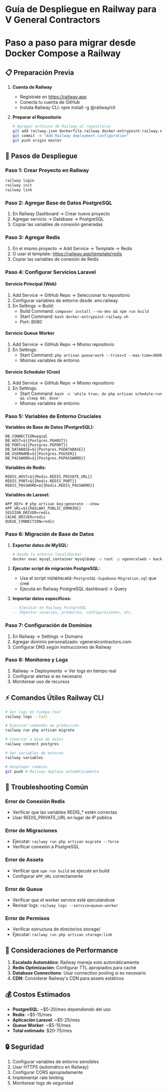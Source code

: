 # Guía de Despliegue en Railway para V General Contractors

# Paso a paso para migrar desde Docker Compose a Railway

## 📋 Preparación Previa

1. **Cuenta de Railway**

    - Regístrate en https://railway.app
    - Conecta tu cuenta de GitHub
    - Instala Railway CLI: npm install -g @railway/cli

2. **Preparar el Repositorio**
    ```bash
    # Agregar archivos de Railway al repositorio
    git add railway.json Dockerfile.railway docker-entrypoint-railway.sh .env.railway
    git commit -m "Add Railway deployment configuration"
    git push origin master
    ```

## 🚀 Pasos de Despliegue

### Paso 1: Crear Proyecto en Railway

```bash
railway login
railway init
railway link
```

### Paso 2: Agregar Base de Datos PostgreSQL

1. En Railway Dashboard → Crear nuevo proyecto
2. Agregar servicio → Database → PostgreSQL
3. Copiar las variables de conexión generadas

### Paso 3: Agregar Redis

1. En el mismo proyecto → Add Service → Template → Redis
2. O usar el template: https://railway.app/template/redis
3. Copiar las variables de conexión de Redis

### Paso 4: Configurar Servicios Laravel

#### Servicio Principal (Web)

1. Add Service → GitHub Repo → Seleccionar tu repositorio
2. Configurar variables de entorno desde .env.railway
3. En Settings → Build:
    - Build Command: `composer install --no-dev && npm run build`
    - Start Command: `bash docker-entrypoint-railway.sh`
    - Port: 8080

#### Servicio Queue Worker

1. Add Service → GitHub Repo → Mismo repositorio
2. En Settings:
    - Start Command: `php artisan queue:work --tries=3 --max-time=3600`
    - Mismas variables de entorno

#### Servicio Scheduler (Cron)

1. Add Service → GitHub Repo → Mismo repositorio
2. En Settings:
    - Start Command: `bash -c 'while true; do php artisan schedule:run && sleep 60; done'`
    - Mismas variables de entorno

### Paso 5: Variables de Entorno Cruciales

**Variables de Base de Datos (PostgreSQL):**

```
DB_CONNECTION=pgsql
DB_HOST=${{Postgres.PGHOST}}
DB_PORT=${{Postgres.PGPORT}}
DB_DATABASE=${{Postgres.PGDATABASE}}
DB_USERNAME=${{Postgres.PGUSER}}
DB_PASSWORD=${{Postgres.PGPASSWORD}}
```

**Variables de Redis:**

```
REDIS_HOST=${{Redis.REDIS_PRIVATE_URL}}
REDIS_PORT=${{Redis.REDIS_PORT}}
REDIS_PASSWORD=${{Redis.REDIS_PASSWORD}}
```

**Variables de Laravel:**

```
APP_KEY= # php artisan key:generate --show
APP_URL=${{RAILWAY_PUBLIC_DOMAIN}}
SESSION_DRIVER=redis
CACHE_DRIVER=redis
QUEUE_CONNECTION=redis
```

### Paso 6: Migración de Base de Datos

1. **Exportar datos de MySQL:**

    ```bash
    # Desde tu entorno local/Docker
    docker exec mysql_container mysqldump -u root -p vgeneralweb > backup.sql
    ```

2. **Ejecutar script de migración PostgreSQL:**

    - Usa el script `VGENERALWEB-PostgreSQL-Supabase-Migration.sql` que creé
    - Ejecuta en Railway PostgreSQL dashboard → Query

3. **Importar datos específicos:**
    ```sql
    -- Ejecutar en Railway PostgreSQL
    -- Importar usuarios, productos, configuraciones, etc.
    ```

### Paso 7: Configuración de Dominios

1. En Railway → Settings → Domains
2. Agregar dominio personalizado: vgeneralcontractors.com
3. Configurar DNS según instrucciones de Railway

### Paso 8: Monitoreo y Logs

1. Railway → Deployments → Ver logs en tiempo real
2. Configurar alertas si es necesario
3. Monitorear uso de recursos

## ⚡ Comandos Útiles Railway CLI

```bash
# Ver logs en tiempo real
railway logs --tail

# Ejecutar comandos en producción
railway run php artisan migrate

# Conectar a base de datos
railway connect postgres

# Ver variables de entorno
railway variables

# Desplegar cambios
git push # Railway deploya automáticamente
```

## 🔧 Troubleshooting Común

### Error de Conexión Redis

-   Verificar que las variables REDIS\_\* estén correctas
-   Usar REDIS_PRIVATE_URL en lugar de IP pública

### Error de Migraciones

-   Ejecutar: `railway run php artisan migrate --force`
-   Verificar conexión a PostgreSQL

### Error de Assets

-   Verificar que `npm run build` se ejecute en build
-   Configurar `APP_URL` correctamente

### Error de Queue

-   Verificar que el worker service esté ejecutándose
-   Revisar logs: `railway logs --service=queue-worker`

### Error de Permisos

-   Verificar estructura de directorios storage/
-   Ejecutar: `railway run php artisan storage:link`

## 🎯 Consideraciones de Performance

1. **Escalado Automático**: Railway maneja esto automáticamente
2. **Redis Optimización**: Configurar TTL apropiados para caché
3. **Database Connections**: Usar connection pooling si es necesario
4. **CDN**: Considerar Railway's CDN para assets estáticos

## 💰 Costos Estimados

-   **PostgreSQL**: ~$5-20/mes dependiendo del uso
-   **Redis**: ~$5-15/mes
-   **Aplicación Laravel**: ~$5-25/mes
-   **Queue Worker**: ~$5-15/mes
-   **Total estimado**: $20-75/mes

## 🔒 Seguridad

1. Configurar variables de entorno sensibles
2. Usar HTTPS (automático en Railway)
3. Configurar CORS apropiadamente
4. Implementar rate limiting
5. Monitorear logs de seguridad

